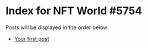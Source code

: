 # Index for NFT World #5754
Posts will be displayed in the order below:

- [Your first post](./001-first.md)

